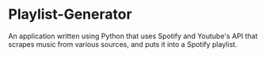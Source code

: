 # Playlist-Generator
An application written using Python that uses Spotify and Youtube's API that scrapes music from various sources, and puts it into a Spotify playlist.
